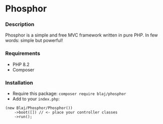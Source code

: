 # Phosphor

### Description

Phosphor is a simple and free MVC framework written in pure PHP. In few words: simple but powerful!

### Requirements

* PHP 8.2
* Composer

### Installation

* Require this package: `composer require blaj/phosphor`
* Add to your `index.php`:

```
(new Blaj/Phosphor/Phosphor())
    ->boot([]) // <- place your controller classes
    ->run();
```